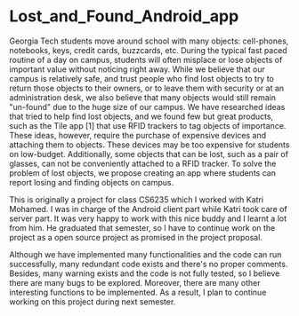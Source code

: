 # Lost_and_Found_Android_app
Georgia Tech students move around school with many objects: cell-phones, notebooks, keys, credit cards, buzzcards, etc. During the typical fast paced routine of a day on campus, students will often misplace or lose objects of important value without noticing right away. While we believe that our campus is relatively safe, and trust people who find lost objects to try to return those objects to their owners, or to leave them with security or at an administration desk, we also believe that many objects would still remain "un-found" due to the huge size of our campus. We have researched ideas that tried to help find lost objects, and we found few but great products, such as the Tile app [1] that use RFID trackers to tag objects of importance. These ideas, however, require the purchase of expensive devices and attaching them to objects. These devices may be too expensive for students on low-budget. Additionally, some objects that can be lost, such as a pair of glasses, can not be conveniently attached to a RFID tracker. To solve the problem of lost objects, we propose creating an app where students can report losing and finding objects on campus.

This is originally a project for class CS6235 which I worked with Katri Mohamed. I was in charge of the Android client part while Katri took care of server part. It was very happy to work with this nice buddy and I learnt a lot from him. He graduated that semester,  so I have to continue work on the project as a open source project as promised in the project proposal.

Although we have implemented many functionalities and the code can run successfully, many redundant code exists and there's no proper comments. Besides, many warning exists and the code is not fully tested, so I believe there are many bugs to be explored. Moreover, there are many other interesting functions to be implemented. As a result, I plan to continue working on this project during next semester.
